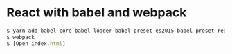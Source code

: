 # React with babel and webpack
```javascript
$ yarn add babel-core babel-loader babel-preset-es2015 babel-preset-react react react-dom
$ webpack
$ [Open index.html]
```

